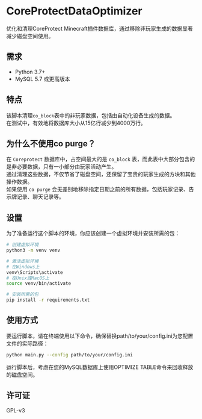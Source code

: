 # CoreProtectDataOptimizer
优化和清理CoreProtect Minecraft插件数据库，通过移除非玩家生成的数据显著减少磁盘空间使用。

## 需求

- Python 3.7+
- MySQL 5.7 或更高版本

## 特点

该脚本清理``co_block``表中的非玩家数据，包括由自动化设备生成的数据。  
在测试中，有效地将数据库大小从15亿行减少到4000万行。

## 为什么不使用co purge？

在 ``Coreprotect`` 数据库中，占空间最大的是 ``co_block`` 表，而此表中大部分包含的是非必要数据，只有一小部分由玩家活动产生。  
通过清理这些数据，不仅节省了磁盘空间，还保留了宝贵的玩家生成的方块和其他操作数据。  
如果使用 `co purge` 会无差别地移除指定日期之前的所有数据，包括玩家记录、告示牌记录、聊天记录等。  

## 设置

为了准备运行这个脚本的环境，你应该创建一个虚拟环境并安装所需的包：

```bash
# 创建虚拟环境
python3 -m venv venv

# 激活虚拟环境
# 在Windows上
venv\Scripts\activate
# 在Unix或MacOS上
source venv/bin/activate

# 安装所需的包
pip install -r requirements.txt
```

## 使用方式
要运行脚本，请在终端使用以下命令，确保替换path/to/your/config.ini为您配置文件的实际路径：

```bash
python main.py --config path/to/your/config.ini
```
运行脚本后，考虑在您的MySQL数据库上使用OPTIMIZE TABLE命令来回收释放的磁盘空间。

## 许可证

GPL-v3